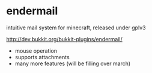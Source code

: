 # endermail

intuitive mail system for minecraft, released under gplv3

http://dev.bukkit.org/bukkit-plugins/endermail/

- mouse operation
- supports attachments
- many more features (will be filling over march)






